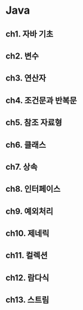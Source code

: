 # Java
## ch1. 자바 기초
## ch2. 변수
## ch3. 연산자
## ch4. 조건문과 반복문
## ch5. 참조 자료형
## ch6. 클래스
## ch7. 상속
## ch8. 인터페이스
## ch9. 예외처리
## ch10. 제네릭
## ch11. 컬렉션
## ch12. 람다식
## ch13. 스트림